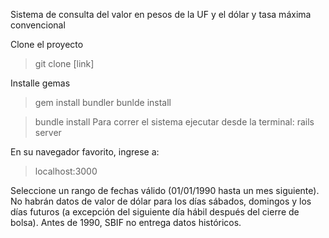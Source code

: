 Sistema de consulta del valor en pesos de la UF y el dólar y tasa máxima convencional

Clone el proyecto
> git clone [link]

Installe gemas
> gem install bundler
> bunlde install

> bundle install
Para correr el sistema ejecutar desde la terminal:
> rails server

En su navegador favorito, ingrese a:
> localhost:3000

Seleccione un rango de fechas válido (01/01/1990 hasta un mes siguiente). No habrán datos de valor de dólar para los días sábados, domingos y los días futuros (a excepción del siguiente día hábil después del cierre de bolsa). Antes de 1990, SBIF no entrega datos históricos.
